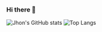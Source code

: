### Hi there 👋

![Jhon's GitHub stats](https://github-readme-stats.vercel.app/api?username=jhonatan-fg&show_icons=true&theme=radical&count_private=true&include_all_commits=true&hide=contribs,issues&line_height=30&locale=es) ![Top Langs](https://github-readme-stats.vercel.app/api/top-langs/?username=jhonatan-fg&layout=compact&theme=radical&card_width=300&locale=es)



<!--
**jhonatan-fg/jhonatan-fg** is a ✨ _special_ ✨ repository because its `README.md` (this file) appears on your GitHub profile.

Here are some ideas to get you started:

- 🔭 I’m currently working on ...
- 🌱 I’m currently learning ...
- 👯 I’m looking to collaborate on ...
- 🤔 I’m looking for help with ...
- 💬 Ask me about ...
- 📫 How to reach me: ...
- 😄 Pronouns: ...
- ⚡ Fun fact: ...
-->

